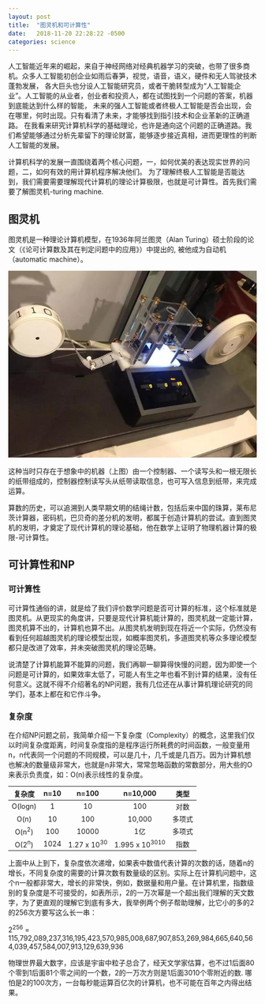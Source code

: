 ```yaml
---
layout: post
title:  "图灵机和可计算性"
date:   2018-11-20 22:28:22 -0500
categories: science
---
```


人工智能近年来的崛起，来自于神经网络对经典机器学习的突破，也带了很多商机。众多人工智能初创企业如雨后春笋，视觉，语音，语义，硬件和无人驾驶技术蓬勃发展，
各大巨头也分设人工智能研究员，或者干脆转型成为“人工智能企业”。人工智能的从业者，创业者和投资人，都在试图找到一个问题的答案，机器到底能达到什么样的智能，
未来的强人工智能或者终极人工智能是否会出现，会在哪里，何时出现。只有看清了未来，才能够找到指引技术和企业革新的正确道路。
在我看来研究计算机科学的基础理论，也许是通向这个问题的正确道路。我们希望能够通过分析先辈留下的理论财富，能够逐步接近真相，进而更理性的判断人工智能的发展。

计算机科学的发展一直围绕着两个核心问题，一，如何优美的表达现实世界的问题，二，如何有效的用计算机程序解决他们。
为了理解终极人工智能是否能达到，我们需要需要理解现代计算机的理论计算极限，也就是可计算性。首先我们需要了解图灵机-turing machine.

## 图灵机
图灵机是一种理论计算机模型，在1936年阿兰图灵（Alan Turing）硕士阶段的论文（《论可计算数及其在判定问题中的应用》）中提出的, 被他成为自动机（automatic machine）。

![From Wikipedia](turingmachine.jpg)

这种当时只存在于想象中的机器（上图）由一个控制器、一个读写头和一根无限长的纸带组成的，控制器控制读写头从纸带读取信息，也可写入信息到纸带，来完成运算。

算数的历史，可以追溯到人类早期文明的结绳计数，包括后来中国的珠算，莱布尼茨计算器，密码机，巴贝奇的差分机的发明，都属于创造计算机的尝试。直到图灵机的发明，才奠定了现代计算机的理论基础，他在数学上证明了物理机器计算的极限-可计算性。

## 可计算性和NP

### 可计算性
可计算性通俗的讲，就是给了我们评价数学问题是否可计算的标准，这个标准就是图灵机。从更现实的角度讲，只要是现代计算机能计算的，图灵机就一定能计算，图灵机算不出的，计算机也算不出。从图灵机发明到现在将近一个实际，仍然没有看到任何超越图灵机的理论模型出现，如概率图灵机，多道图灵机等众多理论模型都只是改进了效率，并未突破图灵机的理论范畴。

说清楚了计算机能算不能算的问题，我们再聊一聊算得快慢的问题，因为即使一个问题是可计算的，如果效率太低了，可能人有生之年也看不到计算的结果，没有任何意义。这就不得不介绍著名的NP问题，我有几位还在从事计算机理论研究的同学们，基本上都在和它作斗争。

### 复杂度
在介绍NP问题之前，我简单介绍一下复杂度（Complexity）的概念，这里我们仅以时间复杂度距离，时间复杂度指的是程序运行所耗费的时间函数，一般变量用n，n代表同一个问题的不同规模，可以是几十，几千或是几百万。因为计算机想也解决的数量级非常大，也就是n非常大，常常忽略函数的常数部分，用大些的O来表示负责度，如：O(n)表示线性的复杂度。

|      复杂度      | n=10 | n=100 | n=10,000 |  类型  |
|:----------------:|:----:|:------:|:----------:|:------:|
|      O(logn)     |   1   |    10    |     100       |   对数     |
|       O(n)       |   10   |   100     |    10,000        | 多项式 |
| O(n<sup>2</sup>) |    100  |    10000    |      1亿      | 多项式 |
| O(2<sup>n</sup>) |   1024   |     1.27 x 10<sup>30</sup>   |     1.995 x 10<sup>3010</sup>     |  指数  |

上面中从上到下，复杂度依次递增，如果表中数值代表计算的次数的话，随着n的增长，不同复杂度的需要的计算次数有数量级的区别。实际上在计算机问题中，这个n一般都非常大，增长的非常快，例如，数据量和用户量。在计算机里，指数级别的复杂度是不可接受的，如表所示，2的一万次幂是一个超出我们理解的天文数字，为了更直观的理解它到底有多大，我举例两个例子帮助理解，比它小的多的2的256次方要写这么长一串：

2<sup>256</sup> = 115,792,089,237,316,195,423,570,985,008,687,907,853,269,984,665,640,564,039,457,584,007,913,129,639,936

物理世界最大数字，应该是宇宙中粒子总合了，经天文学家估算，也不过1后面80个零到1后面81个零之间的一个数，2的一万次方则是1后面3010个零附近的数. 哪怕是2的100次方，一台每秒能运算百亿次的计算机，也不可能在百年之内得出结果。
